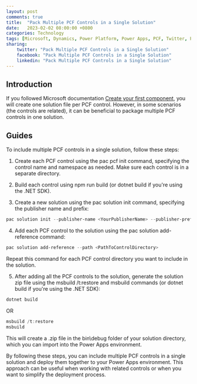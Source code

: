```yaml
---
layout: post
comments: true
title:  "Pack Multiple PCF Controls in a Single Solution"
date:   2023-02-02 08:00:00 +0800
categories: Technology
tags: [Microsoft, Dynamics, Power Platform, Power Apps, PCF, Twitter, Facebook, LinkedIn]
sharing:
    twitter: "Pack Multiple PCF Controls in a Single Solution"
    facebook: "Pack Multiple PCF Controls in a Single Solution"
    linkedin: "Pack Multiple PCF Controls in a Single Solution"
---
```


## Introduction
If you followed Microsoft documentation [Create your first component](https://learn.microsoft.com/en-us/power-apps/developer/component-framework/implementing-controls-using-typescript?tabs=after), you will create one solution file per PCF control. However, in some scenarios (the controls are related), it can be beneficial to package multiple PCF controls in one solution.

## Guides
To include multiple PCF controls in a single solution, follow these steps:

1. Create each PCF control using the pac pcf init command, specifying the control name and namespace as needed. Make sure each control is in a separate directory.

1. Build each control using npm run build (or dotnet build if you're using the .NET SDK).

1. Create a new solution using the pac solution init command, specifying the publisher name and prefix:

```powershell
pac solution init --publisher-name <YourPublisherName> --publisher-prefix <YourPublisherPrefix>
```

4. Add each PCF control to the solution using the pac solution add-reference command:
```powershell
pac solution add-reference --path <PathToControlDirectory>
```

Repeat this command for each PCF control directory you want to include in the solution.

5. After adding all the PCF controls to the solution, generate the solution zip file using the msbuild /t:restore and msbuild commands (or dotnet build if you're using the .NET SDK):

```powershell
dotnet build
```
OR

```powershell
msbuild /t:restore
msbuild
```
This will create a .zip file in the bin\debug folder of your solution directory, which you can import into the Power Apps environment.

By following these steps, you can include multiple PCF controls in a single solution and deploy them together to your Power Apps environment. This approach can be useful when working with related controls or when you want to simplify the deployment process.
